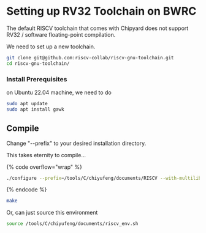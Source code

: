 # Setting up RV32 Toolchain on BWRC

The default RISCV toolchain that comes with Chipyard does not support RV32 / software floating-point compilation.&#x20;

We need to set up a new toolchain.

```bash
git clone git@github.com:riscv-collab/riscv-gnu-toolchain.git
cd riscv-gnu-toolchain/
```



### Install Prerequisites

on Ubuntu 22.04 machine, we need to do

```bash
sudo apt update
sudo apt install gawk
```



## Compile

Change "--prefix" to your desired installation directory.

This takes eternity to compile...

{% code overflow="wrap" %}
```bash
./configure --prefix=/tools/C/chiyufeng/documents/RISCV --with-multilib-generator="rv32i-ilp32--;rv32im-ilp32--;rv32ima-ilp32--;rv32imac-ilp32--;rv32imafc-ilp32f--;rv64i-lp64--;rv64im-lp64--;rv64ima-lp64--;rv64imac-lp64--;rv64imaf-lp64f--;rv64imafd-lp64d--;rv64imafdc-lp64d--"
```
{% endcode %}

```bash
make
```



Or, can just source this environment

```bash
source /tools/C/chiyufeng/documents/riscv_env.sh
```





